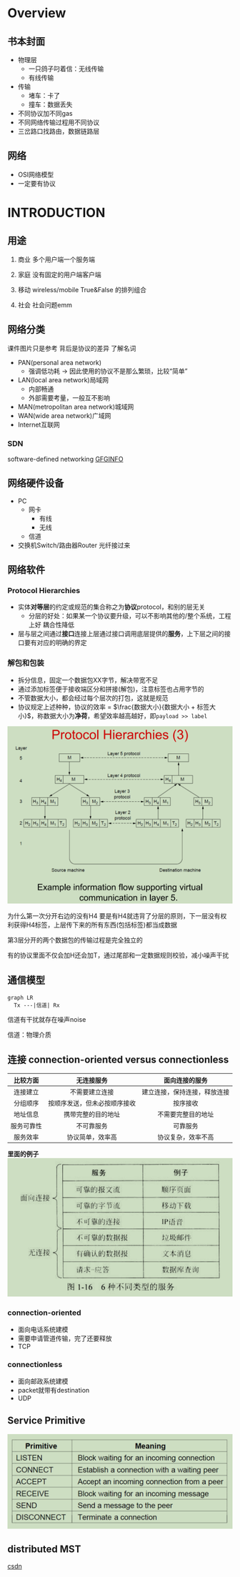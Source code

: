 # Overview
## 书本封面
- 物理层
  - 一只鸽子叼着信：无线传输
  - 有线传输
- 传输
  - 堵车：卡了
  - 撞车：数据丢失
- 不同协议加不同gas
- 不同网络传输过程用不同协议
- 三岔路口找路由，数据链路层
## 网络
- OSI网络模型
- 一定要有协议

# INTRODUCTION
## 用途
1. 商业
多个用户端一个服务端

2. 家庭
没有固定的用户端客户端

3. 移动
wireless/mobile True&False 的排列组合

4. 社会
社会问题emm

## 网络分类
课件图片只是参考
背后是协议的差异
了解名词
- PAN(personal area network)
  - 强调低功耗 -> 因此使用的协议不是那么繁琐，比较“简单”
- LAN(local area network)局域网
  - 内部畅通
  - 外部需要考量，一般互不影响
- MAN(metropolitan area network)城域网
- WAN(wide area network)广域网
- Internet互联网

### SDN
software-defined networking
[GFGINFO](https://www.geeksforgeeks.org/software-defined-networking/)

## 网络硬件设备
- PC
  - 网卡
    - 有线
    - 无线
  - 信道
- 交换机Switch/路由器Router 光纤接过来

## 网络软件
### Protocol Hierarchies
- 实体**对等层**的约定或规范的集合称之为**协议**protocol，和别的层无关
  - 分层的好处：如果某一个协议要升级，可以不影响其他的/整个系统，工程上好 耦合性降低
- 层与层之间通过**接口**连接上层通过接口调用底层提供的**服务**，上下层之间的接口要有对应的明确的界定

### 解包和包装
- 拆分信息，固定一个数据包XX字节，解决带宽不足
- 通过添加标签便于接收端区分和拼接(解包)，注意标签也占用字节的
- 不管数据大小，都会经过每个层次的打包，这就是规范
- 协议规定上述种种，协议的效率 = $\frac{数据大小}{数据大小 + 标签大小}$，称数据大小为**净荷**，希望效率越高越好，即`payload >> label`

![](./ref/note1-1.png)

为什么第一次分开右边的没有H4
要是有H4就违背了分层的原则，下一层没有权利获得H4标签，上层传下来的所有东西(包括标签)都当成数据

第3层分开的两个数据包的传输过程是完全独立的

有的协议里面不仅会加H还会加T，通过尾部和一定数据规则校验，减小噪声干扰

## 通信模型
```mermaid
graph LR
  Tx ---|信道| Rx
```
信道有干扰就存在噪声noise

信道：物理介质

## 连接 connection-oriented versus connectionless

| 比较方面 | 无连接服务 | 面向连接的服务|
| :----: | :----: | :----: |
|连接建立 |	不需要建立连接 | 建立连接，保持连接，释放连接 |
|分组顺序	| 按顺序发送，但未必按顺序接收 | 按序接收 |
|地址信息 |携带完整的目的地址 |	不需要完整目的地址 |
|服务可靠性 | 不可靠服务 | 可靠服务 |
|服务效率	| 协议简单，效率高 | 协议复杂，效率不高 |

**里面的例子**
![](./ref/note1-3.png)

### connection-oriented
- 面向电话系统建模
- 需要申请管道传输，完了还要释放
- TCP
### connectionless
- 面向邮政系统建模
- packet就带有destination
- UDP

## Service Primitive
![](./ref/note1-2.png)

## distributed MST
[csdn](https://blog.csdn.net/m0_52739647/article/details/129717416)